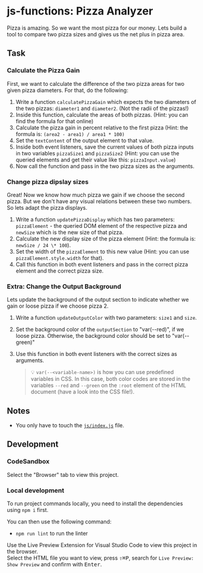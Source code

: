 # js-functions: Pizza Analyzer

Pizza is amazing. So we want the most pizza for our money. Lets build a tool to compare two pizza sizes and gives us the net plus in pizza area.

## Task

### Calculate the Pizza Gain

First, we want to calculate the difference of the two pizza areas for two given pizza diameters. For that, do the following:

1. Write a function `calculatePizzaGain` which expects the two diameters of the two pizzas: `diameter1` and `diameter2`. (Not the radii of the pizzas!)
2. Inside this function, calculate the areas of both pizzas. (Hint: you can find the formula for that online)
3. Calculate the pizza gain in percent relative to the first pizza (Hint: the formula is: `(area2 - area1) / area1 * 100)`
4. Set the `textContent` of the output element to that value.
5. Inside both event listeners, save the current values of both pizza inputs in two variables `pizzaSize1` and `pizzaSize2` (Hint: you can use the queried elements and get their value like this: `pizzaInput.value`)
6. Now call the function and pass in the two pizza sizes as the arguments.

### Change pizza dipslay sizes

Great! Now we know how much pizza we gain if we choose the second pizza. But we don't have any visual relations between these two numbers. So lets adapt the pizza displays.

1. Write a function `updatePizzaDisplay` which has two parameters: `pizzaElement` - the queried DOM element of the respective pizza and `newSize` which is the new size of that pizza.
2. Calculate the new display size of the pizza element (Hint: the formula is: `newSize / 24 \* 100`).
3. Set the width of the `pizzaElement` to this new value (Hint: you can use `pizzaElement.style.width` for that).
4. Call this function in both event listeners and pass in the correct pizza element and the correct pizza size.

### Extra: Change the Output Background

Lets update the background of the output section to indicate whether we gain or loose pizza if we choose pizza 2.

1. Write a function `updateOutputColor` with two parameters: `size1` and `size`.
2. Set the background color of the `outputSection` to "var(--red)", if we loose pizza. Otherwise, the background color should be set to "var(--green)"
3. Use this function in both event listeners with the correct sizes as arguments.

   > 💡 `var(--<variable-name>)` is how you can use predefined variables in CSS. In this case, both color codes are stored in the variables `--red` and `--green` on the `:root` element of the HTML document (have a look into the CSS file!).

## Notes

- You only have to touch the [`js/index.js`](./js/index.js) file.

## Development

### CodeSandbox

Select the "Browser" tab to view this project.

### Local development

To run project commands locally, you need to install the dependencies using `npm i` first.

You can then use the following command:

- `npm run lint` to run the linter

Use the Live Preview Extension for Visual Studio Code to view this project in the browser.  
Select the HTML file you want to view, press <kbd>⇧</kbd><kbd>⌘</kbd><kbd>P</kbd>, search for `Live Preview: Show Preview` and confirm with <kbd>Enter</kbd>.
